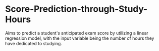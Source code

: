# Score-Prediction-through-Study-Hours
Aims to predict a student's anticipated exam score by utilizing a linear regression model, with the input variable being the number of hours they have dedicated to studying.
